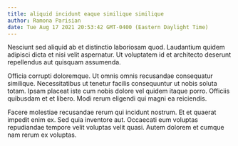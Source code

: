 ```yaml
---
title: aliquid incidunt eaque similique similique
author: Ramona Parisian
date: Tue Aug 17 2021 20:53:42 GMT-0400 (Eastern Daylight Time)
---
```

Nesciunt sed aliquid ab et distinctio laboriosam quod. Laudantium quidem adipisci dicta et nisi velit aspernatur. Ut voluptatem id et architecto deserunt repellendus aut quisquam assumenda.

 Officia corrupti doloremque. Ut omnis omnis recusandae consequatur similique. Necessitatibus ut tenetur facilis consequuntur ut nobis soluta totam. Ipsam placeat iste cum nobis dolore vel quidem itaque porro. Officiis quibusdam et et libero. Modi rerum eligendi qui magni ea reiciendis.

 Facere molestiae recusandae rerum qui incidunt nostrum. Et et quaerat impedit enim ex. Sed quia inventore aut. Occaecati eum voluptas repudiandae tempore velit voluptas velit quasi. Autem dolorem et cumque nam rerum ex voluptas.